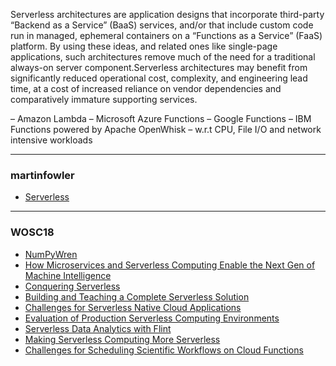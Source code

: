 Serverless architectures are application designs that incorporate third-party “Backend as a Service” (BaaS) services, and/or that include custom code run in managed, ephemeral containers on a “Functions as a Service” (FaaS) platform. By using these ideas, and related ones like single-page applications, such architectures remove much of the need for a traditional always-on server component.Serverless architectures may benefit from significantly reduced operational cost, complexity, and engineering lead time, at a cost of increased reliance on vendor dependencies and comparatively immature supporting services.

– Amazon Lambda
– Microsoft Azure Functions
– Google Functions
– IBM Functions powered by Apache OpenWhisk
– w.r.t CPU, File I/O and network intensive workloads

---
### martinfowler

- [Serverless](https://martinfowler.com/articles/serverless.html)


---
### WOSC18 
- [NumPyWren](https://www.serverlesscomputing.org/wosc3/presentations/eric-jonas-IEEE-Cloud-Serverless-Workshop-July-2018-Jonas.pdf)
- [How Microservices and Serverless Computing
Enable the Next Gen of Machine Intelligence](https://www.serverlesscomputing.org/wosc3/presentations/algorithmia-OS-for-AI-WoSC.pdf)
- [Conquering Serverless](https://www.serverlesscomputing.org/wosc3/presentations/stackery-ConqueringServerless.pdf)
- [Building and Teaching a Complete Serverless Solution](https://www.serverlesscomputing.org/wosc3/presentations/sparqtv-wosc2018-draft.pdf)
- [Challenges for Serverless Native
Cloud Applications](https://www.serverlesscomputing.org/wosc3/presentations/ben-kehoe-2018_wosc.pdf)
- [Evaluation of Production Serverless
Computing Environments](https://www.serverlesscomputing.org/wosc3/presentations/p1-wosc-july02-hlee.pdf)
- [Serverless Data Analytics with Flint](https://www.serverlesscomputing.org/wosc3/presentations/p2-flint_slides_v2.pdf)
- [Making Serverless
Computing More Serverless](https://www.serverlesscomputing.org/wosc3/presentations/p3-wosc3-rozner.pdf)
- [Challenges for Scheduling Scientific
Workflows on Cloud Functions](https://www.serverlesscomputing.org/wosc3/presentations/p4-cloud-functions-scheduling-wosc-v3.pdf)
